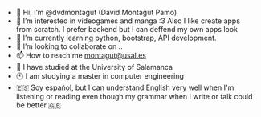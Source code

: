 - 👋 Hi, I’m @dvdmontagut (David Montagut Pamo)
- 👀 I’m interested in videogames and manga :3 Also I like create apps from scratch. I prefer backend but I can deffend my own apps look
- 🌱 I’m currently learning python, bootstrap, API development.
- 💞️ I’m looking to collaborate on ..
- 📫 How to reach me montagut@usal.es
- 📖 I have studied at the University of Salamanca
- 🕚 I am studying a master in computer engineering
- 🇪🇸 Soy español, but I can understand English very well when I'm listening or reading even though my grammar when I write or talk could be better 🇬🇧
